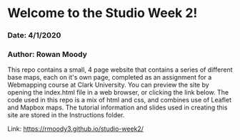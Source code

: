 # Welcome to the Studio Week 2!
### Date: 4/1/2020
### Author: Rowan Moody
This repo contains a small, 4 page website that contains a series of different base maps, each on it's own page, completed as an assignment for a Webmapping course at Clark University. You can preview the site by opening the index.html file in a web browser, or clicking the link below. The code used in this repo is a mix of html and css, and combines use of Leaflet and Mapbox maps.  The tutorial information and slides used in creating this site are stored in the Instructions folder.

Link: https://rmoody3.github.io/studio-week2/
